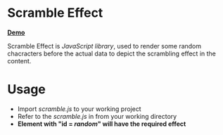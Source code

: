# Scramble Effect
**[Demo](https://codepen.io/LIGHT1711/full/qYgQLa)** 

Scramble Effect is _JavaScript library_, used to render some random chacracters before the actual data to depict the scrambling effect in the content.


# Usage

  - Import _scramble.js_ to your working project
  - Refer to the _scramble.js_ in from your working directory
  - **Element with "id = _random_" will have the required effect**